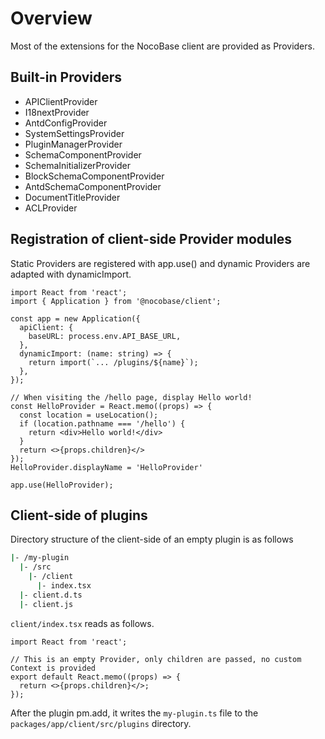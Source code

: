 # Overview

Most of the extensions for the NocoBase client are provided as Providers.

## Built-in Providers

- APIClientProvider
- I18nextProvider
- AntdConfigProvider
- SystemSettingsProvider
- PluginManagerProvider
- SchemaComponentProvider
- SchemaInitializerProvider
- BlockSchemaComponentProvider
- AntdSchemaComponentProvider
- DocumentTitleProvider
- ACLProvider

## Registration of client-side Provider modules

Static Providers are registered with app.use() and dynamic Providers are adapted with dynamicImport.

```tsx | pure
import React from 'react';
import { Application } from '@nocobase/client';

const app = new Application({
  apiClient: {
    baseURL: process.env.API_BASE_URL,
  },
  dynamicImport: (name: string) => {
    return import(`... /plugins/${name}`);
  },
});

// When visiting the /hello page, display Hello world!
const HelloProvider = React.memo((props) => {
  const location = useLocation();
  if (location.pathname === '/hello') {
    return <div>Hello world!</div>
  }
  return <>{props.children}</>
});
HelloProvider.displayName = 'HelloProvider'

app.use(HelloProvider);
```

## Client-side of plugins

Directory structure of the client-side of an empty plugin is as follows

```bash
|- /my-plugin
  |- /src
    |- /client
      |- index.tsx
  |- client.d.ts
  |- client.js
```

``client/index.tsx`` reads as follows.

```tsx | pure
import React from 'react';

// This is an empty Provider, only children are passed, no custom Context is provided
export default React.memo((props) => {
  return <>{props.children}</>;
});
```

After the plugin pm.add, it writes the `my-plugin.ts` file to the `packages/app/client/src/plugins` directory.
